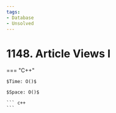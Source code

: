 ```yaml
---
tags:
- Database
- Unsolved
---
```



# 1148. Article Views I

=== "C++"

    $Time: O()$

    $Space: O()$

    ``` c++
    ```